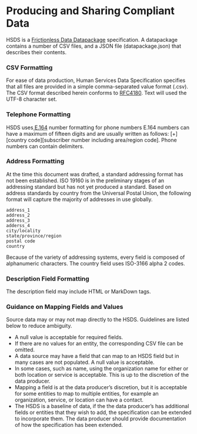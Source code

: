 Producing and Sharing Compliant Data
====================================

HSDS is a [Frictionless Data Datapackage](http://specs.frictionlessdata.io/data-packages/) specification. A datapackage contains a number of CSV files, and a JSON file (datapackage.json) that describes their contents.

### CSV Formatting

For ease of data production, Human Services Data Specification specifies that all files are provided in a simple comma-separated value format (.csv). The CSV format described herein conforms to [RFC4180](http://tools.ietf.org/html/rfc4180). Text will used the UTF-8 character set.

### Telephone Formatting

HSDS uses[ E.164](http://www.itu.int/rec/T-REC-E.164-201011-I/en) number formatting for phone numbers E.164 numbers can have a maximum of fifteen digits and are usually written as follows: [+][country code][subscriber number including area/region code]. Phone numbers can contain delimiters.

### Address Formatting

At the time this document was drafted, a standard addressing format has not been established. ISO 19160  is in the preliminary stages of an addressing standard but has not yet produced a standard. Based on address standards by country from the Universal Postal Union,  the following format will capture the majority of addresses in use globally.

    address_1
    address_2
    address_3
    adderss_4
    city/locality
    state/province/region
    postal code
    country

Because of the variety of addressing systems, every field is composed of alphanumeric characters. The country field uses ISO-3166 alpha 2 codes.

### Description Field Formatting

The description field may include HTML or MarkDown tags.

### Guidance on Mapping Fields and Values

Source data may or may not map directly to the HSDS. Guidelines are listed below to reduce ambiguity.

* A null value is acceptable for required fields.
* If there are no values for an entity, the corresponding CSV file can be omitted.
* A data source may have a field that can map to an HSDS field but in many cases are not populated. A null value is acceptable.
* In some cases, such as name, using the organization name for either or both location or service is acceptable. This is up to the discretion of the data producer.
* Mapping a field is at the data producer’s discretion, but it is acceptable for some entities to map to multiple entities, for example an organization, service, or location can have a contact.
* The HSDS is a baseline of data, if the the data producer’s has additional fields or entities that they wish to add, the specification can be extended to incorporate them. The data producer should provide documentation of how the specification has been extended.
